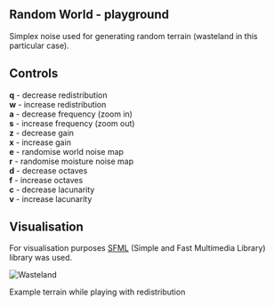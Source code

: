 ## Random World - playground
Simplex noise used for generating random terrain (wasteland in this particular case).

## Controls
**q** - decrease redistribution \
**w** - increase redistribution \
**a** - decrease frequency (zoom in) \
**s** - increase frequency (zoom out) \
**z** - decrease gain \
**x** - increase gain \
**e** - randomise world noise map \
**r** - randomise moisture noise map \
**d** - decrease octaves \
**f** - increase octaves \
**c** - decrease lacunarity \
**v** - increase lacunarity

## Visualisation
For visualisation purposes [SFML](https://www.sfml-dev.org/) (Simple and Fast Multimedia Library) library was used.

![Wasteland](https://i.imgur.com/MnkwNz0.gif)

Example terrain while playing with redistribution